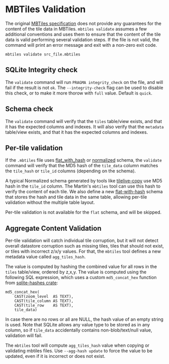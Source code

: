 # MBTiles Validation

The original [MBTiles specification](https://github.com/mapbox/mbtiles-spec#readme) does not provide any guarantees for the content of the tile data in MBTiles. `mbtiles validate` assumes a few additional conventions and uses them to ensure that the content of the tile data is valid performing several validation steps. If the file is not valid, the command will print an error message and exit with a non-zero exit code.

```shell
mbtiles validate src_file.mbtiles
```

## SQLite Integrity check
The `validate` command will run `PRAGMA integrity_check` on the file, and will fail if the result is not `ok`. The `--integrity-check` flag can be used to disable this check, or to make it more thorow with `full` value. Default is `quick`.

## Schema check
The `validate` command will verify that the `tiles` table/view exists, and that it has the expected columns and indexes. It will also verify that the `metadata` table/view exists, and that it has the expected columns and indexes.

## Per-tile validation
If the `.mbtiles` file uses [flat_with_hash](mbtiles-schema.md#flat-with-hash) or [normalized](mbtiles-schema.md#normalized) schema, the `validate` command will verify that the MD5 hash of the `tile_data` column matches the  `tile_hash` or `tile_id` columns (depending on the schema).

A typical Normalized schema generated by tools like [tilelive-copy](https://github.com/mapbox/TileLive#bintilelive-copy) use MD5 hash in the `tile_id` column. The Martin's `mbtiles` tool can use this hash to verify the content of each tile. We also define a new [flat-with-hash](mbtiles-schema.md#flat-with-hash) schema that stores the hash and tile data in the same table, allowing per-tile validation without the multiple table layout.

Per-tile validation is not available for the `flat` schema, and will be skipped.

## Aggregate Content Validation

Per-tile validation will catch individual tile corruption, but it will not detect overall datastore corruption such as missing tiles, tiles that should not exist, or tiles with incorrect z/x/y values. For that, the `mbtiles` tool defines a new metadata value called `agg_tiles_hash`.

The value is computed by hashing the combined value for all rows in the `tiles` table/view, ordered by z,x,y. The value is computed using the following SQL expression, which uses a custom `md5_concat_hex` function from [sqlite-hashes crate](https://crates.io/crates/sqlite-hashes):

```sql, ignore
md5_concat_hex(
    CAST(zoom_level  AS TEXT),
    CAST(tile_column AS TEXT),
    CAST(tile_row    AS TEXT),
    tile_data)
```

In case there are no rows or all are NULL, the hash value of an empty string is used. Note that SQLite allows any value type to be stored as in any column, so if `tile_data` accidentally contains non-blob/text/null value, validation will fail.

The `mbtiles` tool will compute `agg_tiles_hash` value when copying or validating mbtiles files. Use `--agg-hash update` to force the value to be updated, even if it is incorrect or does not exist.
